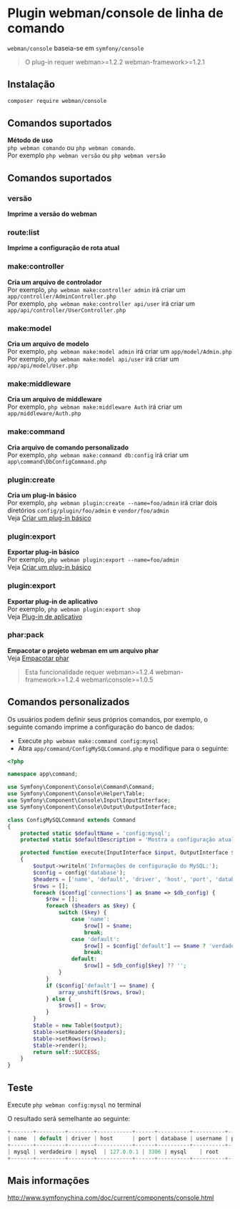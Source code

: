 # Plugin webman/console de linha de comando

`webman/console` baseia-se em `symfony/console`

> O plug-in requer webman>=1.2.2 webman-framework>=1.2.1

## Instalação

```sh
composer require webman/console
```

## Comandos suportados
**Método de uso**  
`php webman comando` ou `php webman comando`.  
Por exemplo `php webman versão` ou `php webman versão`

## Comandos suportados
### versão
**Imprime a versão do webman**

### route:list
**Imprime a configuração de rota atual**

### make:controller
**Cria um arquivo de controlador**  
Por exemplo, `php webman make:controller admin` irá criar um `app/controller/AdminController.php`  
Por exemplo, `php webman make:controller api/user` irá criar um `app/api/controller/UserController.php`

### make:model
**Cria um arquivo de modelo**  
Por exemplo, `php webman make:model admin` irá criar um `app/model/Admin.php`  
Por exemplo, `php webman make:model api/user` irá criar um `app/api/model/User.php`

### make:middleware
**Cria um arquivo de middleware**  
Por exemplo, `php webman make:middleware Auth` irá criar um `app/middleware/Auth.php`

### make:command
**Cria arquivo de comando personalizado**  
Por exemplo, `php webman make:command db:config` irá criar um `app\command\DbConfigCommand.php`

### plugin:create
**Cria um plug-in básico**  
Por exemplo, `php webman plugin:create --name=foo/admin` irá criar dois diretórios `config/plugin/foo/admin` e `vendor/foo/admin`  
Veja [Criar um plug-in básico](/doc/webman/plugin/create.html)

### plugin:export
**Exportar plug-in básico**  
Por exemplo, `php webman plugin:export --name=foo/admin`  
Veja [Criar um plug-in básico](/doc/webman/plugin/create.html)

### plugin:export
**Exportar plug-in de aplicativo**  
Por exemplo, `php webman plugin:export shop`  
Veja [Plug-in de aplicativo](/doc/webman/plugin/app.html)

### phar:pack
**Empacotar o projeto webman em um arquivo phar**  
Veja [Empacotar phar](/doc/webman/others/phar.html)  
> Esta funcionalidade requer webman>=1.2.4 webman-framework>=1.2.4 webman\console>=1.0.5

## Comandos personalizados
Os usuários podem definir seus próprios comandos, por exemplo, o seguinte comando imprime a configuração do banco de dados:

* Execute `php webman make:command config:mysql`
* Abra `app/command/ConfigMySQLCommand.php` e modifique para o seguinte:

```php
<?php

namespace app\command;

use Symfony\Component\Console\Command\Command;
use Symfony\Component\Console\Helper\Table;
use Symfony\Component\Console\Input\InputInterface;
use Symfony\Component\Console\Output\OutputInterface;

class ConfigMySQLCommand extends Command
{
    protected static $defaultName = 'config:mysql';
    protected static $defaultDescription = 'Mostra a configuração atual do servidor MySQL';

    protected function execute(InputInterface $input, OutputInterface $output)
    {
        $output->writeln('Informações de configuração do MySQL:');
        $config = config('database');
        $headers = ['name', 'default', 'driver', 'host', 'port', 'database', 'username', 'password', 'unix_socket', 'charset', 'collation', 'prefix', 'strict', 'engine', 'schema', 'sslmode'];
        $rows = [];
        foreach ($config['connections'] as $name => $db_config) {
            $row = [];
            foreach ($headers as $key) {
                switch ($key) {
                    case 'name':
                        $row[] = $name;
                        break;
                    case 'default':
                        $row[] = $config['default'] == $name ? 'verdadeiro' : 'falso';
                        break;
                    default:
                        $row[] = $db_config[$key] ?? '';
                }
            }
            if ($config['default'] == $name) {
                array_unshift($rows, $row);
            } else {
                $rows[] = $row;
            }
        }
        $table = new Table($output);
        $table->setHeaders($headers);
        $table->setRows($rows);
        $table->render();
        return self::SUCCESS;
    }
}
```

## Teste

Execute `php webman config:mysql` no terminal

O resultado será semelhante ao seguinte:

```php
+-------+---------+--------+-----------+------+----------+----------+----------+-------------+---------+-----------------+--------+--------+--------+--------+---------+
| name  | default | driver | host      | port | database | username | password | unix_socket | charset | collation       | prefix | strict | engine | schema | sslmode |
+-------+---------+--------+-----------+------+----------+----------+----------+-------------+---------+-----------------+--------+--------+--------+--------+---------+
| mysql | verdadeiro | mysql  | 127.0.0.1 | 3306 | mysql    | root     | ******   |             | utf8    | utf8_unicode_ci |        | 1      |        |        |         |
+-------+---------+--------+-----------+------+----------+----------+----------+-------------+---------+-----------------+--------+--------+--------+--------+---------+
```

## Mais informações
http://www.symfonychina.com/doc/current/components/console.html
